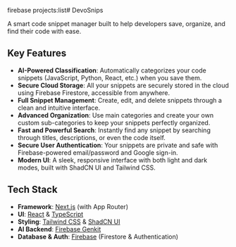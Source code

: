 firebase projects:list# DevoSnips

A smart code snippet manager built to help developers save, organize, and find their code with ease.

## Key Features

- **AI-Powered Classification**: Automatically categorizes your code snippets (JavaScript, Python, React, etc.) when you save them.
- **Secure Cloud Storage**: All your snippets are securely stored in the cloud using Firebase Firestore, accessible from anywhere.
- **Full Snippet Management**: Create, edit, and delete snippets through a clean and intuitive interface.
- **Advanced Organization**: Use main categories and create your own custom sub-categories to keep your snippets perfectly organized.
- **Fast and Powerful Search**: Instantly find any snippet by searching through titles, descriptions, or even the code itself.
- **Secure User Authentication**: Your snippets are private and safe with Firebase-powered email/password and Google sign-in.
- **Modern UI**: A sleek, responsive interface with both light and dark modes, built with ShadCN UI and Tailwind CSS.

## Tech Stack

- **Framework**: [Next.js](https://nextjs.org/) (with App Router)
- **UI**: [React](https://react.dev/) & [TypeScript](https://www.typescriptlang.org/)
- **Styling**: [Tailwind CSS](https://tailwindcss.com/) & [ShadCN UI](https://ui.shadcn.com/)
- **AI Backend**: [Firebase Genkit](https://firebase.google.com/docs/genkit)
- **Database & Auth**: [Firebase](https://firebase.google.com/) (Firestore & Authentication)
